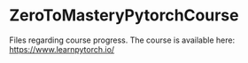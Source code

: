 # ZeroToMasteryPytorchCourse
Files regarding course progress. The course is available here: https://www.learnpytorch.io/
